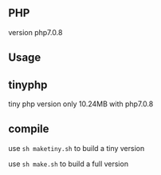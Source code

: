 ## PHP

version php7.0.8


## Usage




## tinyphp

tiny php version only 10.24MB with php7.0.8

## compile

use `sh maketiny.sh` to build a tiny version

use `sh make.sh` to build a full  version


